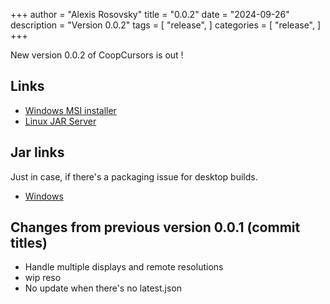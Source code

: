 +++
author = "Alexis Rosovsky"
title = "0.0.2"
date = "2024-09-26"
description = "Version 0.0.2"
tags = [
    "release",
]
categories = [
    "release",
]
+++

New version 0.0.2 of CoopCursors is out !

## Links

* [Windows MSI installer](https://storage.googleapis.com/coopcursors/windows/msi/CoopCursors-0.0.2.msi)
* [Linux JAR Server](https://storage.googleapis.com/coopcursors/linux/uberJar/CoopCursors-server-0.0.2-linux-amd64.jar)

## Jar links

Just in case, if there's a packaging issue for desktop builds.

* [Windows](https://storage.googleapis.com/coopcursors/windows/uberJar/CoopCursors-windows-x64-1.0.0.jar)


## Changes from previous version 0.0.1 (commit titles)

- Handle multiple displays and remote resolutions
- wip reso
- No update when there's no latest.json

